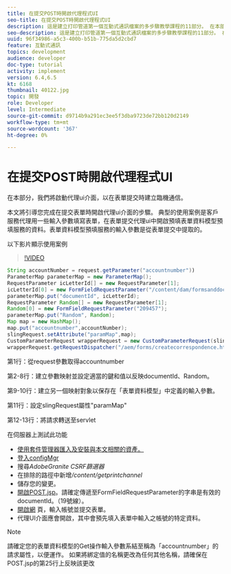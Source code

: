 ```yaml
---
title: 在提交POST時開啟代理程式UI
seo-title: 在提交POST時開啟代理程式UI
description: 這是建立打印管道第一個互動式通訊檔案的多步驟教學課程的11部分。 在本部分，我們將啟動代理ui介面，以在表單提交時建立臨機通信。
seo-description: 這是建立打印管道第一個互動式通訊檔案的多步驟教學課程的11部分。 在本部分，我們將啟動代理ui介面，以在表單提交時建立臨機通信。
uuid: 96f34986-a5c3-400b-b51b-775da5d2cbd7
feature: 互動式通訊
topics: development
audience: developer
doc-type: tutorial
activity: implement
version: 6.4,6.5
kt: 6168
thumbnail: 40122.jpg
topic: 開發
role: Developer
level: Intermediate
source-git-commit: d9714b9a291ec3ee5f3dba9723de72bb120d2149
workflow-type: tm+mt
source-wordcount: '367'
ht-degree: 0%

---
```



# 在提交POST時開啟代理程式UI

在本部分，我們將啟動代理ui介面，以在表單提交時建立臨機通信。

本文將引導您完成在提交表單時開啟代理ui介面的步驟。 典型的使用案例是客戶服務代理用一些輸入參數填寫表單，在表單提交代理ui中開啟預填表單資料模型預填服務的資料。表單資料模型預填服務的輸入參數是從表單提交中提取的。

以下影片顯示使用案例

>[!VIDEO](https://video.tv.adobe.com/v/40122/?quality=9&learn=on)

```java
String accountNumber = request.getParameter("accountnumber"))
ParameterMap parameterMap = new ParameterMap();
RequestParameter icLetterId[] = new RequestParameter[1];
icLetterId[0] = new FormFieldRequestParameter("/content/dam/formsanddocuments/retirementstatementprint");
parameterMap.put("documentId", icLetterId);
RequestParameter Random[] = new RequestParameter[1];
Random[0] = new FormFieldRequestParameter("209457");
parameterMap.put("Random", Random);
Map map = new HashMap();
map.put("accountnumber",accountNumber);
slingRequest.setAttribute("paramMap",map);
CustomParameterRequest wrapperRequest = new CustomParameterRequest(slingRequest,parameterMap,"GET");
wrapperRequest.getRequestDispatcher("/aem/forms/createcorrespondence.html").include(wrapperRequest, response);
```

第1行：從request參數取得accountnumber

第2-8行：建立參數映射並設定適當的鍵和值以反映documentId、Random。

第9-10行：建立另一個映射對象以保存在「表單資料模型」中定義的輸入參數。

第11行：設定slingRequest屬性&quot;paramMap&quot;

第12-13行：將請求轉送至servlet

在伺服器上測試此功能

* [使用套件管理器匯入及安裝與本文相關的資產。](assets/launch-agent-ui.zip)
* [登入configMgr](http://localhost:4502/system/console/configMgr)
* 搜尋&#x200B;_AdobeGranite CSRF篩選器_
* 在排除的路徑中新增&#x200B;_/content/getprintchannel_
* 儲存您的變更。
* [開啟POST.jsp](http://localhost:4502/apps/AEMForms/openprintchannel/POST.jsp)。請確定傳遞至FormFieldRequestParameter的字串是有效的documentId。（19號線）。
* [開啟網](http://localhost:4502/content/OpenPrintChannel.html) 頁，輸入帳號並提交表單。
* 代理UI介面應會開啟，其中會預先填入表單中輸入之帳號的特定資料。

>[!NOTE]
>
>請確定您的表單資料模型的Get操作輸入參數系結至稱為「accountnumber」的請求屬性，以便運作。 如果將綁定值的名稱更改為任何其他名稱，請確保在POST.jsp的第25行上反映該更改

